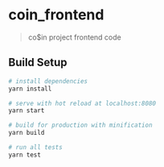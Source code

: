 # coin_frontend

> co$in project frontend code

## Build Setup

``` bash
# install dependencies
yarn install

# serve with hot reload at localhost:8080
yarn start

# build for production with minification
yarn build

# run all tests
yarn test
```
